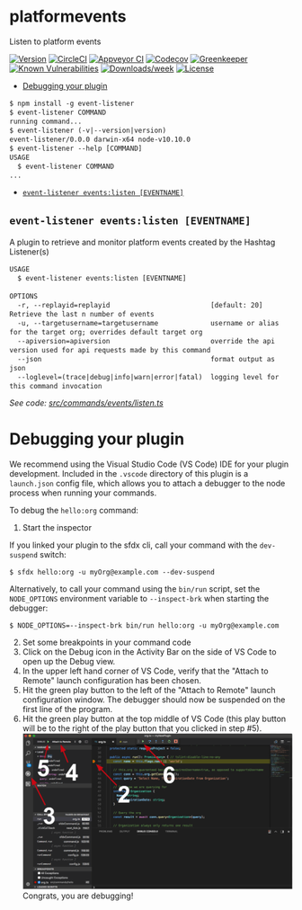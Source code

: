 platformevents
==============

Listen to platform events

[![Version](https://img.shields.io/npm/v/platformevents.svg)](https://npmjs.org/package/platformevents)
[![CircleCI](https://circleci.com/gh/amphro/platformevents/tree/master.svg?style=shield)](https://circleci.com/gh/amphro/platformevents/tree/master)
[![Appveyor CI](https://ci.appveyor.com/api/projects/status/github/amphro/platformevents?branch=master&svg=true)](https://ci.appveyor.com/project/heroku/platformevents/branch/master)
[![Codecov](https://codecov.io/gh/amphro/platformevents/branch/master/graph/badge.svg)](https://codecov.io/gh/amphro/platformevents)
[![Greenkeeper](https://badges.greenkeeper.io/amphro/platformevents.svg)](https://greenkeeper.io/)
[![Known Vulnerabilities](https://snyk.io/test/github/amphro/platformevents/badge.svg)](https://snyk.io/test/github/amphro/platformevents)
[![Downloads/week](https://img.shields.io/npm/dw/platformevents.svg)](https://npmjs.org/package/platformevents)
[![License](https://img.shields.io/npm/l/platformevents.svg)](https://github.com/amphro/platformevents/blob/master/package.json)

<!-- toc -->
* [Debugging your plugin](#debugging-your-plugin)
<!-- tocstop -->
<!-- install -->
<!-- usage -->
```sh-session
$ npm install -g event-listener
$ event-listener COMMAND
running command...
$ event-listener (-v|--version|version)
event-listener/0.0.0 darwin-x64 node-v10.10.0
$ event-listener --help [COMMAND]
USAGE
  $ event-listener COMMAND
...
```
<!-- usagestop -->
<!-- commands -->
* [`event-listener events:listen [EVENTNAME]`](#event-listener-eventslisten-eventname)

## `event-listener events:listen [EVENTNAME]`

A plugin to retrieve and monitor platform events created by the Hashtag Listener(s)

```
USAGE
  $ event-listener events:listen [EVENTNAME]

OPTIONS
  -r, --replayid=replayid                         [default: 20] Retrieve the last n number of events
  -u, --targetusername=targetusername             username or alias for the target org; overrides default target org
  --apiversion=apiversion                         override the api version used for api requests made by this command
  --json                                          format output as json
  --loglevel=(trace|debug|info|warn|error|fatal)  logging level for this command invocation
```

_See code: [src/commands/events/listen.ts](https://github.com/amphro/event-listener/blob/v0.0.0/src/commands/events/listen.ts)_
<!-- commandsstop -->
<!-- debugging-your-plugin -->
# Debugging your plugin
We recommend using the Visual Studio Code (VS Code) IDE for your plugin development. Included in the `.vscode` directory of this plugin is a `launch.json` config file, which allows you to attach a debugger to the node process when running your commands.

To debug the `hello:org` command: 
1. Start the inspector
  
If you linked your plugin to the sfdx cli, call your command with the `dev-suspend` switch: 
```sh-session
$ sfdx hello:org -u myOrg@example.com --dev-suspend
```
  
Alternatively, to call your command using the `bin/run` script, set the `NODE_OPTIONS` environment variable to `--inspect-brk` when starting the debugger:
```sh-session
$ NODE_OPTIONS=--inspect-brk bin/run hello:org -u myOrg@example.com
```

2. Set some breakpoints in your command code
3. Click on the Debug icon in the Activity Bar on the side of VS Code to open up the Debug view.
4. In the upper left hand corner of VS Code, verify that the "Attach to Remote" launch configuration has been chosen.
5. Hit the green play button to the left of the "Attach to Remote" launch configuration window. The debugger should now be suspended on the first line of the program. 
6. Hit the green play button at the top middle of VS Code (this play button will be to the right of the play button that you clicked in step #5).
<br><img src=".images/vscodeScreenshot.png" width="480" height="278"><br>
Congrats, you are debugging!
